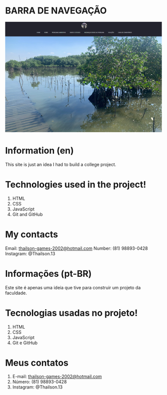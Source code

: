 # BARRA DE NAVEGAÇÃO

![preview](./.github/preview.png)

# Information (en)

This site is just an idea I had to build a college project.

# Technologies used in the project!
1. HTML
2. CSS
3. JavaScript
4. Git and GitHub

# My contacts
Email: thailson-games-2002@hotmail.com
Number: (81) 98893-0428
Instagram: @Thailson.13

# Informações (pt-BR)

Este site é apenas uma ideia que tive para construir um
projeto da faculdade.

# Tecnologias usadas no projeto!

1. HTML
2. CSS
3. JavaScript
4. Git e GitHub

# Meus contatos
1. E-mail: thailson-games-2002@hotmail.com
2. Número: (81) 98893-0428
3. Instagram: @Thailson.13
